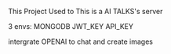 This Project Used to
This is a AI TALKS's server

3 envs:
MONGODB
JWT_KEY
API_KEY

intergrate OPENAI to chat and create images
